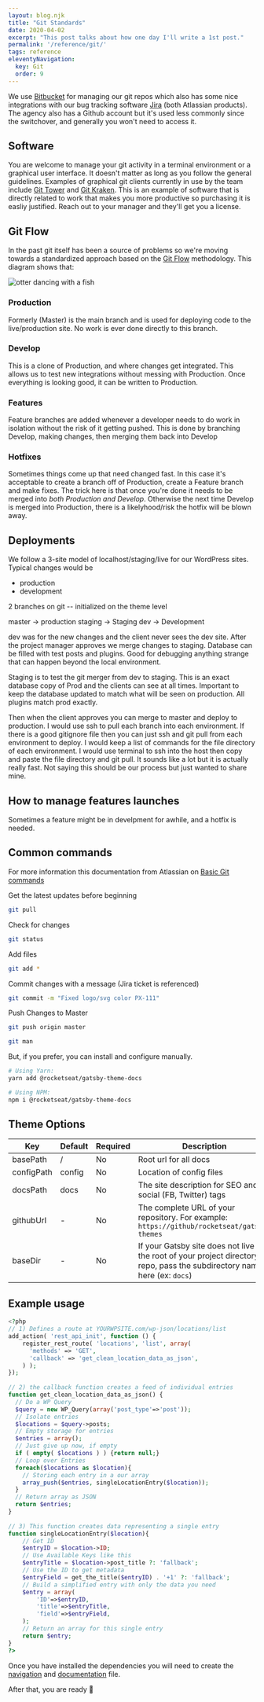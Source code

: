 ```yaml
---
layout: blog.njk
title: "Git Standards"
date: 2020-04-02
excerpt: "This post talks about how one day I'll write a 1st post."
permalink: '/reference/git/'
tags: reference
eleventyNavigation:
  key: Git
  order: 9
---
```



We use [Bitbucket](https://bitbucket.org/pollinate-dev/) for managing our git repos which also has some nice integrations with our bug tracking software [Jira](https://pollinate-jira.atlassian.net/) (both Atlassian products). The agency also has a Github account but it's used less commonly since the switchover, and generally you won't need to access it.

## Software

You are welcome to manage your git activity in a terminal environment or a graphical user interface. It doesn't matter as long as you follow the general guidelines. Examples of graphical git clients currently in use by the team include [Git Tower](https://www.git-tower.com/) and [Git Kraken](https://www.gitkraken.com/). This is an example of software that is directly related to work that makes you more productive so purchasing it is easliy justified. Reach out to your manager and they'll get you a license.

## Git Flow
In the past git itself has been a source of problems so we're moving towards a standardized approach based on the [Git Flow](https://www.atlassian.com/git/tutorials/comparing-workflows/gitflow-workflow) methodology. This diagram shows that:

![otter dancing with a fish](./../git-activity.svg)

### Production
Formerly (Master) is the main branch and is used for deploying code to the live/production site. No work is ever done directly to this branch.

### Develop
This is a clone of Production, and where changes get integrated. This allows us to test new integrations without messing with Production. Once everything is looking good, it can be written to Production.

### Features
Feature branches are added whenever a developer needs to do work in isolation without the risk of it getting pushed. This is done by branching Develop, making changes, then merging them back into Develop

### Hotfixes 
Sometimes things come up that need changed fast. In this case it's acceptable to create a branch off of Production, create a Feature branch and make fixes. The trick here is that once you're done it needs to be merged into *both Production and Develop*. Otherwise the next time Develop is merged into Production, there is a likelyhood/risk the hotfix will be blown away.


## Deployments

We follow a 3-site model of localhost/staging/live for our WordPress sites. Typical changes would be 


- production
- development

2 branches on git -- initialized on the theme level

master -> production
staging -> Staging
dev -> Development

dev was for the new changes and the client never sees the dev site. After the project manager approves we merge changes to staging. Database can be filled with test posts and plugins. Good for debugging anything strange that can happen beyond the local environment.

Staging is to test the git merger from dev to staging. This is an exact database copy of Prod and the clients can see at all times. Important to keep the database updated to match what will be seen on production. All plugins match prod exactly.

Then when the client approves you can merge to master and deploy to production.
I would use ssh to pull each branch into each environment. If there is a good gitignore file then you can just ssh and git pull from each environment to deploy. I would keep a list of commands for the file directory of each environment. I would use terminal to ssh into the host then copy and paste the file directory and git pull.  It sounds like a lot but it is actually really fast.
Not saying this should be our process but just wanted to share mine.

## How to manage features launches
Sometimes a feature might be in develpment for awhile, and a hotfix is needed. 

## Common commands 

For more information this documentation from Atlassian on [Basic Git commands](https://confluence.atlassian.com/bitbucketserver/basic-git-commands-776639767.html)

Get the latest updates before beginning
```bash
git pull
```

Check for changes
```bash
git status
```

Add files
```bash
git add *
```

Commit changes with a message (Jira ticket is referenced)
```bash
git commit -m "Fixed logo/svg color PX-111"
```

Push Changes to Master
```bash
git push origin master
```



```bash
git man
```


But, if you prefer, you can install and configure manually.

```bash
# Using Yarn:
yarn add @rocketseat/gatsby-theme-docs

# Using NPM:
npm i @rocketseat/gatsby-theme-docs
```

## Theme Options

| Key        | Default | Required | Description                                                                                                                    |
| ---------- | ------- | -------- | ------------------------------------------------------------------------------------------------------------------------------ |
| basePath   | /       | No       | Root url for all docs                                                                                                          |
| configPath | config  | No       | Location of config files                                                                                                       |
| docsPath   | docs    | No       | The site description for SEO and social (FB, Twitter) tags                                                                     |
| githubUrl  | -       | No       | The complete URL of your repository. For example: `https://github/rocketseat/gatsby-themes`                                    |
| baseDir    | -       | No       | If your Gatsby site does not live in the root of your project directory/git repo, pass the subdirectory name here (ex: `docs`) |

## Example usage

```php title=gatsby-config.php
​<?php
// 1) Defines a route at YOURWPSITE.com/wp-json/locations/list
add_action( 'rest_api_init', function () {
    register_rest_route( 'locations', 'list', array(
      'methods' => 'GET',
      'callback' => 'get_clean_location_data_as_json',
    ) );
});
​
// 2) the callback function creates a feed of individual entries
function get_clean_location_data_as_json() {
  // Do a WP Query
  $query = new WP_Query(array('post_type'=>'post'));
  // Isolate entries
  $locations = $query->posts;
  // Empty storage for entries
  $entries = array();
  // Just give up now, if empty
  if ( empty( $locations ) ) {return null;}
  // Loop over Entries
  foreach($locations as $location){
    // Storing each entry in a our array
    array_push($entries, singleLocationEntry($location));
  }
  // Return array as JSON
  return $entries;
}
​
// 3) This function creates data representing a single entry
function singleLocationEntry($location){
    // Get ID
    $entryID = $location->ID;
    // Use Available Keys like this
    $entryTitle = $location->post_title ?: 'fallback';
    // Use the ID to get metadata
    $entryField = get_the_title($entryID) . '+1' ?: 'fallback';
    // Build a simplified entry with only the data you need
    $entry = array(
        'ID'=>$entryID,
        'title'=>$entryTitle,
        'field'=>$entryField,
    );
    // Return an array for this single entry
    return $entry;
}
?>
```

Once you have installed the dependencies you will need to create the [navigation](/usage/navigation) and [documentation](/usage/creating-docs) file.

After that, you are ready 🚀
